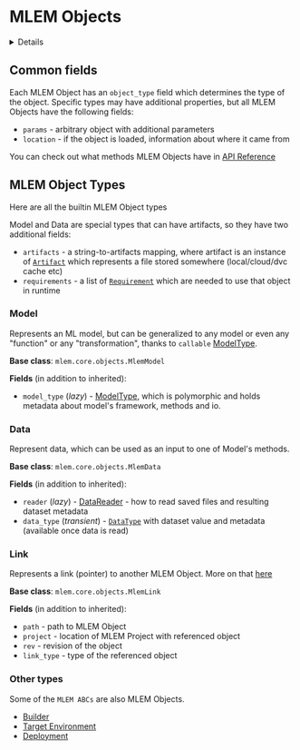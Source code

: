# MLEM Objects

<details>

### Implementation details

From a developer's perspective, MLEM Objects are instances of one of the
subclasses of `MlemObject` class. MLEM is using extended
[pydantic](https://pydantic-docs.helpmanual.io/) functionality to save and load
them from files.

You can get `MlemObject` instance if you use `load_meta` API method instead of
simple `load`.

See also [MLEM Object API](/doc/api-reference/mlem-object)

</details>

## Common fields

Each MLEM Object has an `object_type` field which determines the type of the
object. Specific types may have additional properties, but all MLEM Objects have
the following fields:

- `params` - arbitrary object with additional parameters
- `location` - if the object is loaded, information about where it came from

You can check out what methods MLEM Objects have in
[API Reference](/doc/api-reference/mlem-object)

## MLEM Object Types

Here are all the builtin MLEM Object types

Model and Data are special types that can have artifacts, so they have two
additional fields:

- `artifacts` - a string-to-artifacts mapping, where artifact is an instance of
  [`Artifact`](/doc/user-guide/mlem-abcs#artifact) which represents a file
  stored somewhere (local/cloud/dvc cache etc)
- `requirements` - a list of
  [`Requirement`](/doc/user-guide/mlem-abcs#requirement) which are needed to use
  that object in runtime

### Model

Represents an ML model, but can be generalized to any model or even any
"function" or any "transformation", thanks to `callable`
[ModelType](/doc/user-guide/mlem-abcs#modeltype).

**Base class**: `mlem.core.objects.MlemModel`

**Fields** (in addition to inherited):

- `model_type` (_lazy_) - [ModelType](/doc/user-guide/mlem-abcs#modeltype),
  which is polymorphic and holds metadata about model's framework, methods and
  io.

### Data

Represent data, which can be used as an input to one of Model's methods.

**Base class**: `mlem.core.objects.MlemData`

**Fields** (in addition to inherited):

- `reader` (_lazy_) - [DataReader](/doc/user-guide/mlem-abcs#datareader) - how
  to read saved files and resulting dataset metadata
- `data_type` (_transient_) - [`DataType`](/doc/user-guide/mlem-abcs#datatype)
  with dataset value and metadata (available once data is read)

### Link

Represents a link (pointer) to another MLEM Object. More on that
[here](/doc/user-guide/linking)

**Base class**: `mlem.core.objects.MlemLink`

**Fields** (in addition to inherited):

- `path` - path to MLEM Object
- `project` - location of MLEM Project with referenced object
- `rev` - revision of the object
- `link_type` - type of the referenced object

### Other types

Some of the `MLEM ABCs` are also MLEM Objects.

- [Builder](/doc/user-guide/mlem-abcs#builder)
- [Target Environment](/doc/user-guide/mlem-abcs#mlemenv)
- [Deployment](/doc/user-guide/mlem-abcs#mlemdeployment)
